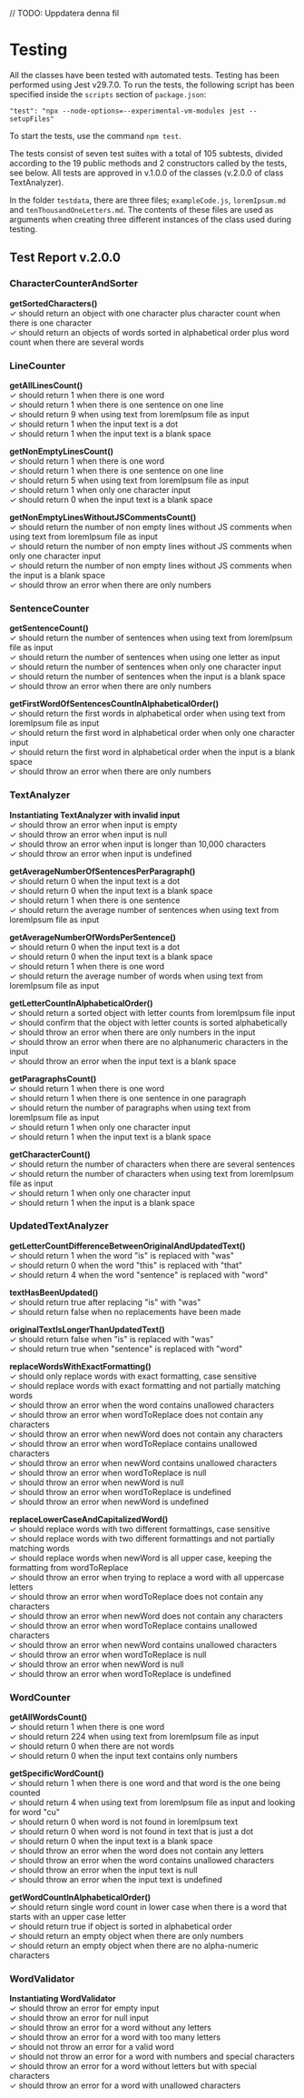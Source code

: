 // TODO: Uppdatera denna fil
# Testing

All the classes have been tested with automated tests. Testing has been performed using Jest v29.7.0. To run the tests, the following script has been specified inside the `scripts` section of `package.json`:

```
"test": "npx --node-options=--experimental-vm-modules jest --setupFiles"
```

To start the tests, use the command `npm test`.

The tests consist of seven test suites with a total of 105 subtests, divided according to the 19 public methods and 2 constructors called by the tests, see below. All tests are approved in v.1.0.0 of the classes (v.2.0.0 of class TextAnalyzer).

In the folder `testdata`, there are three files; `exampleCode.js`, `loremIpsum.md` and `tenThousandOneLetters.md`. The contents of these files are used as arguments when creating three different instances of the class used during testing.

## Test Report v.2.0.0

### CharacterCounterAndSorter

**getSortedCharacters()**  
✓ should return an object with one character plus character count when there is one character  
✓ should return an objects of words sorted in alphabetical order plus word count when there are several words

### LineCounter

**getAllLinesCount()**  
✓ should return 1 when there is one word  
✓ should return 1 when there is one sentence on one line  
✓ should return 9 when using text from loremIpsum file as input  
✓ should return 1 when the input text is a dot  
✓ should return 1 when the input text is a blank space

**getNonEmptyLinesCount()**  
✓ should return 1 when there is one word  
✓ should return 1 when there is one sentence on one line  
✓ should return 5 when using text from loremIpsum file as input  
✓ should return 1 when only one character input  
✓ should return 0 when the input text is a blank space  

**getNonEmptyLinesWithoutJSCommentsCount()**  
✓ should return the number of non empty lines without JS comments when using text from loremIpsum file as input  
✓ should return the number of non empty lines without JS comments when only one character input  
✓ should return the number of non empty lines without JS comments when the input is a blank space  
✓ should throw an error when there are only numbers  

### SentenceCounter

**getSentenceCount()**  
✓ should return the number of sentences when using text from loremIpsum file as input  
✓ should return the number of sentences when using one letter as input  
✓ should return the number of sentences when only one character input  
✓ should return the number of sentences when the input is a blank space  
✓ should throw an error when there are only numbers

**getFirstWordOfSentencesCountInAlphabeticalOrder()**  
✓ should return the first words in alphabetical order when using text from loremIpsum file as input  
✓ should return the first word in alphabetical order when only one character input  
✓ should return the first word in alphabetical order when the input is a blank space  
✓ should throw an error when there are only numbers

### TextAnalyzer

**Instantiating TextAnalyzer with invalid input**  
✓ should throw an error when input is empty  
✓ should throw an error when input is null  
✓ should throw an error when input is longer than 10,000 characters  
✓ should throw an error when input is undefined  

**getAverageNumberOfSentencesPerParagraph()**  
✓ should return 0 when the input text is a dot  
✓ should return 0 when the input text is a blank space  
✓ should return 1 when there is one sentence  
✓ should return the average number of sentences when using text from loremIpsum file as input  

**getAverageNumberOfWordsPerSentence()**  
✓ should return 0 when the input text is a dot  
✓ should return 0 when the input text is a blank space  
✓ should return 1 when there is one word  
✓ should return the average number of words when using text from loremIpsum file as input  

**getLetterCountInAlphabeticalOrder()**  
✓ should return a sorted object with letter counts from loremIpsum file input  
✓ should confirm that the object with letter counts is sorted alphabetically  
✓ should throw an error when there are only numbers in the input  
✓ should throw an error when there are no alphanumeric characters in the input  
✓ should throw an error when the input text is a blank space  

**getParagraphsCount()**  
✓ should return 1 when there is one word  
✓ should return 1 when there is one sentence in one paragraph  
✓ should return the number of paragraphs when using text from loremIpsum file as input  
✓ should return 1 when only one character input  
✓ should return 1 when the input text is a blank space  

**getCharacterCount()**  
✓ should return the number of characters when there are several sentences  
✓ should return the number of characters when using text from loremIpsum file as input  
✓ should return 1 when only one character input  
✓ should return 1 when the input is a blank space  

### UpdatedTextAnalyzer

**getLetterCountDifferenceBetweenOriginalAndUpdatedText()**  
✓ should return 1 when the word "is" is replaced with "was"  
✓ should return 0 when the word "this" is replaced with "that"  
✓ should return 4 when the word "sentence" is replaced with "word"  

**textHasBeenUpdated()**  
✓ should return true after replacing "is" with "was"  
✓ should return false when no replacements have been made  

**originalTextIsLongerThanUpdatedText()**  
✓ should return false when "is" is replaced with "was"  
✓ should return true when "sentence" is replaced with "word"  

**replaceWordsWithExactFormatting()**  
✓ should only replace words with exact formatting, case sensitive  
✓ should replace words with exact formatting and not partially matching words  
✓ should throw an error when the word contains unallowed characters  
✓ should throw an error when wordToReplace does not contain any characters  
✓ should throw an error when newWord does not contain any characters  
✓ should throw an error when wordToReplace contains unallowed characters  
✓ should throw an error when newWord contains unallowed characters  
✓ should throw an error when wordToReplace is null  
✓ should throw an error when newWord is null  
✓ should throw an error when wordToReplace is undefined  
✓ should throw an error when newWord is undefined  

**replaceLowerCaseAndCapitalizedWord()**  
✓ should replace words with two different formattings, case sensitive  
✓ should replace words with two different formattings and not partially matching words  
✓ should replace words when newWord is all upper case, keeping the formatting from wordToReplace  
✓ should throw an error when trying to replace a word with all uppercase letters  
✓ should throw an error when wordToReplace does not contain any characters  
✓ should throw an error when newWord does not contain any characters  
✓ should throw an error when wordToReplace contains unallowed characters  
✓ should throw an error when newWord contains unallowed characters  
✓ should throw an error when wordToReplace is null  
✓ should throw an error when newWord is null  
✓ should throw an error when wordToReplace is undefined  

### WordCounter

**getAllWordsCount()**  
✓ should return 1 when there is one word  
✓ should return 224 when using text from loremIpsum file as input  
✓ should return 0 when there are not words  
✓ should return 0 when the input text contains only numbers  

**getSpecificWordCount()**  
✓ should return 1 when there is one word and that word is the one being counted  
✓ should return 4 when using text from loremIpsum file as input and looking for word "cu"  
✓ should return 0 when word is not found in loremIpsum text  
✓ should return 0 when word is not found in text that is just a dot  
✓ should return 0 when the input text is a blank space  
✓ should throw an error when the word does not contain any letters  
✓ should throw an error when the word contains unallowed characters  
✓ should throw an error when the input text is null  
✓ should throw an error when the input text is undefined  

**getWordCountInAlphabeticalOrder()**  
✓ should return single word count in lower case when there is a word that starts with an upper case letter  
✓ should return true if object is sorted in alphabetical order  
✓ should return an empty object when there are only numbers  
✓ should return an empty object when there are no alpha-numeric characters  

### WordValidator

**Instantiating WordValidator**  
✓ should throw an error for empty input  
✓ should throw an error for null input  
✓ should throw an error for a word without any letters  
✓ should throw an error for a word with too many letters  
✓ should not throw an error for a valid word  
✓ should not throw an error for a word with numbers and special characters  
✓ should throw an error for a word without letters but with special characters    
✓ should throw an error for a word with unallowed characters  
